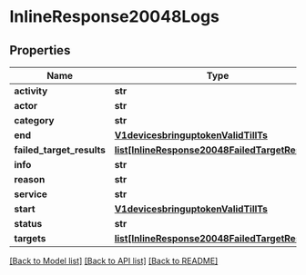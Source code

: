 # InlineResponse20048Logs

## Properties
Name | Type | Description | Notes
------------ | ------------- | ------------- | -------------
**activity** | **str** |  | [optional] 
**actor** | **str** |  | [optional] 
**category** | **str** |  | [optional] 
**end** | [**V1devicesbringuptokenValidTillTs**](V1devicesbringuptokenValidTillTs.md) |  | [optional] 
**failed_target_results** | [**list[InlineResponse20048FailedTargetResults]**](InlineResponse20048FailedTargetResults.md) |  | [optional] 
**info** | **str** |  | [optional] 
**reason** | **str** |  | [optional] 
**service** | **str** |  | [optional] 
**start** | [**V1devicesbringuptokenValidTillTs**](V1devicesbringuptokenValidTillTs.md) |  | [optional] 
**status** | **str** |  | [optional] 
**targets** | [**list[InlineResponse20048FailedTargetResults]**](InlineResponse20048FailedTargetResults.md) |  | [optional] 

[[Back to Model list]](../README.md#documentation-for-models) [[Back to API list]](../README.md#documentation-for-api-endpoints) [[Back to README]](../README.md)

